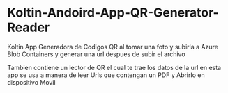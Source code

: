 # Koltin-Andoird-App-QR-Generator-Reader
Koltin App Generadora de Codigos QR al tomar una foto y subirla a Azure Blob Containers y generar una url despues de subir el archivo

Tambien contiene un lector de QR el cual te trae los datos de la url en esta app se usa a manera de leer Urls que contengan un PDF 
y Abrirlo en dispositivo Movil
